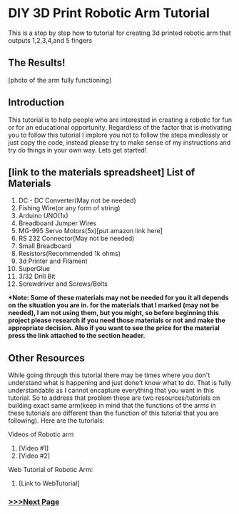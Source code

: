 # DIY 3D Print Robotic Arm Tutorial
This is a step by step how to tutorial for creating 3d printed robotic arm that outputs 1,2,3,4,and 5 fingers

## The Results!
  [photo of the arm fully functioning]

## Introduction
  This tutorial is to help people who are interested in creating a robotic for fun or for an educational opportunity.
  Regardless of the factor that is motivating you to follow this tutorial I implore you not to follow the steps mindlessly
  or just copy the code, instead please try to make sense of my instructions and try do things in your own way. Lets get started!

## [link to the materials spreadsheet] List of Materials
  1. DC - DC Converter(May not be needed)
  2. Fishing Wire(or any form of string)
  3. Arduino UNO(1x)
  4. Breadboard Jumper Wires
  5. MG-995 Servo Motors(5x)[put amazon link here]
  6. RS 232 Connector(May not be needed)
  7. Small Breadboard
  8. Resistors(Recommended 1k ohms)
  9. 3d Printer and Filament
  10. SuperGlue
  11. 3/32 Drill Bit
  12. Screwdriver and Screws/Bolts

  __*Note: Some of these materials may not be needed for you it all depends on the situation you are in.
  for the materials that I marked (may not be needed), I am not using them, but you might, so before beginning
  this project please research if you need those materials or not and make the appropriate decision. Also if you want to
  see the price for the material press the link attached to the section header.__

## Other Resources
  While going through this tutorial there may be times where you don't understand what is happening and just done't 
  know what to do. That is fully understandable as I cannot encapture everything that you want in this tutorial. So to address
  that problem these are two resources/tutorials on building exact same arm(keep in mind that the functions of the arms in these 
  tutorials are different than the function of this tutorial that you are following). Here are the tutorials:

  Videos of Robotic arm
  1. [Video #1]
  2. [Video #2]

  Web Tutorial of Robotic Arm:
  1. [Link to WebTutorial]

### [>>>Next Page](Step1/README.md)
